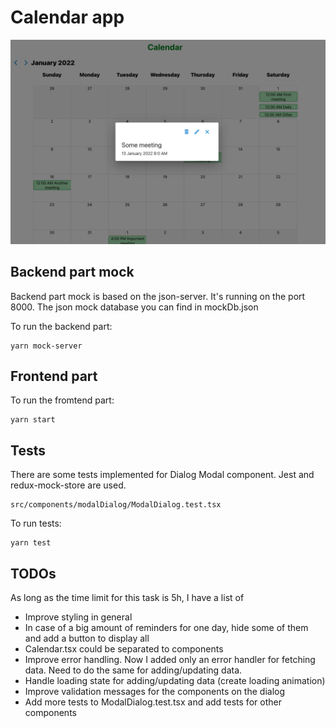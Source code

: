 # Calendar app

![alt text](https://github.com/VitalyGryaznov/calendar/blob/main/Screenshot_calendar.png)

## Backend part mock

Backend part mock is based on the json-server. It's running on the port 8000.
The json mock database you can find in mockDb.json

To run the backend part:
```
yarn mock-server
```
## Frontend part

To run the fromtend part:
```
yarn start
```

## Tests

There are some tests implemented for Dialog Modal component.
Jest and redux-mock-store are used.
```
src/components/modalDialog/ModalDialog.test.tsx
```

To run tests:

```
yarn test
```

## TODOs

As long as the time limit for this task is 5h, I have a list of

- Improve styling in general
- In case of a big amount of reminders for one day, hide some of them and add a button to display all
- Calendar.tsx could be separated to components
- Improve error handling. Now I added only an error handler for fetching data. Need to do the same for adding/updating data.
- Handle loading state for adding/updating data (create loading animation)
- Improve validation messages for the components on the dialog
- Add more tests to ModalDialog.test.tsx and add tests for other components
